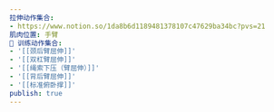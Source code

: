 ```yaml
---
拉伸动作集合:
- https://www.notion.so/1da8b6d1189481378107c47629ba34bc?pvs=21
肌肉位置: 手臂
🏃 训练动作集合:
- '[[颈后臂屈伸]]'
- '[[双杠臂屈伸]]'
- '[[绳索下压（臂屈伸）]]'
- '[[背后臂屈伸]]'
- '[[标准俯卧撑]]'
publish: true
---
```

